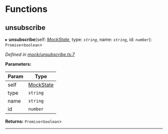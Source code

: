 

# Functions

<a id="unsubscribe"></a>

##  unsubscribe

▸ **unsubscribe**(self: *[MockState](_mock_types_d_.md#mockstate)*, type: *`string`*, name: *`string`*, id: *`number`*): `Promise`<`boolean`>

*Defined in [mock/unsubscribe.ts:7](https://github.com/polkadot-js/api/blob/60d3d63/packages/api-provider/src/mock/unsubscribe.ts#L7)*

**Parameters:**

| Param | Type |
| ------ | ------ |
| self | [MockState](_mock_types_d_.md#mockstate) |
| type | `string` |
| name | `string` |
| id | `number` |

**Returns:** `Promise`<`boolean`>

___

